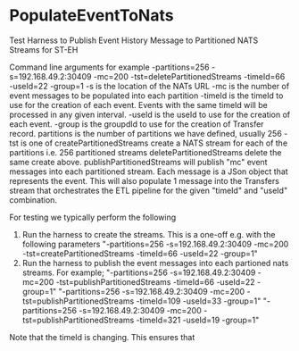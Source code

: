 # PopulateEventToNats
Test Harness to Publish Event History Message to Partitioned NATS Streams for ST-EH

Command line arguments for example
-partitions=256 -s=192.168.49.2:30409 -mc=200 -tst=deletePartitionedStreams -timeId=66 -useId=22 -group=1
-s is the location of the NATs URL
-mc is the number of event messages to be populated into each partition
-timeId is the timeId to use for the creation of each event. Events with the same timeId will be processed in any given interval.
-useId is the useId to use for the creation of each event.
-group is the groupdId to use for the creation of Transfer record. 
partitions is the number of partitions we have defined, usually 256
-tst is one of 
  createPartitionedStreams create a NATS stream for each of the partitions i.e. 256 partitioned streams
  deletePartitionedStreams delete the same create above.
  publishPartitionedStreams will publish "mc" event messages into each partitioned stream. Each message is a JSon object that represents the event. This will also populate 1 message into the Transfers stream that orchestrates the ETL pipeline for the given "timeId" and "useId" combination.
  
For testing we typically perform the following
1. Run the harness to create the streams. This is a one-off e.g. with the following parameters "-partitions=256 -s=192.168.49.2:30409 -mc=200 -tst=createPartitionedStreams -timeId=66 -useId=22 -group=1"
2. Run the harness to publish the event messages into each partioned nats streams. For example; 
  "-partitions=256 -s=192.168.49.2:30409 -mc=200 -tst=publishPartitionedStreams -timeId=66 -useId=22 -group=1"
  "-partitions=256 -s=192.168.49.2:30409 -mc=200 -tst=publishPartitionedStreams -timeId=109 -useId=33 -group=1"
  "-partitions=256 -s=192.168.49.2:30409 -mc=200 -tst=publishPartitionedStreams -timeId=321 -useId=19 -group=1"
  
  Note that the timeId is changing. This ensures that 
